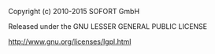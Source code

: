 Copyright (c) 2010-2015 SOFORT GmbH

Released under the GNU LESSER GENERAL PUBLIC LICENSE

http://www.gnu.org/licenses/lgpl.html